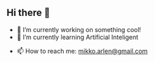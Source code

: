## Hi there 👋


- 🔭 I’m currently working on something cool!
- 🌱 I’m currently learning Artificial Inteligent
<!--- 👯 I’m looking to collaborate on ...
- 🤔 I’m looking for help with ...
- 💬 Ask me about ...-->
- 📫 How to reach me: mikko.arlen@gmail.com
<!--- 😄 Pronouns: ...
- ⚡ Fun fact: ...
-->
